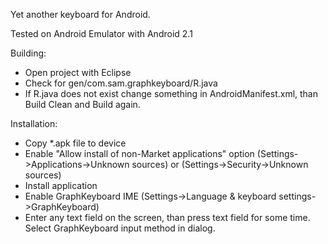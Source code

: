 Yet another keyboard for Android.

Tested on Android Emulator with Android 2.1

Building:

- Open project with Eclipse
- Check for gen/com.sam.graphkeyboard/R.java
- If R.java does not exist change something in AndroidManifest.xml, than Build Clean and Build again.

Installation: 
- Copy *.apk file to device
- Enable "Allow install of non-Market applications" option (Settings->Applications->Unknown sources) or (Settings->Security->Unknown sources)
- Install application
- Enable GraphKeyboard IME (Settings->Language & keyboard settings->GraphKeyboard)
- Enter any text field on the screen, than press text field for some time. Select GraphKeyboard input method in dialog.


